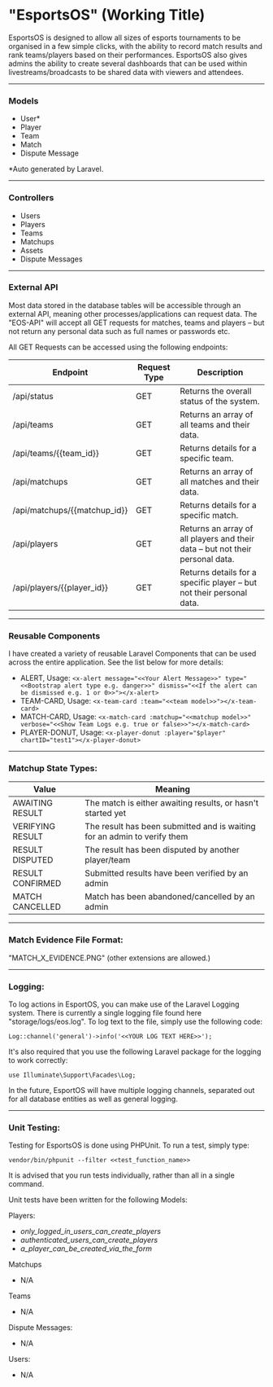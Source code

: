 # "EsportsOS" (Working Title)
EsportsOS is designed to allow all sizes of esports tournaments to be organised in a few simple clicks, with the ability to record match results and rank teams/players based on their performances. EsportsOS also gives admins the ability to create several dashboards that can be used within livestreams/broadcasts to be shared data with viewers and attendees.

<hr>

### Models
* User*
* Player
* Team
* Match
* Dispute Message

*Auto generated by Laravel.

<hr>

### Controllers
* Users
* Players
* Teams
* Matchups
* Assets
* Dispute Messages

<hr>

### External API

Most data stored in the database tables will be accessible through an external API, meaning other processes/applications can request data. The &quot;EOS-API&quot; will accept all GET requests for matches, teams and players – but not return any personal data such as full names or passwords etc.

All GET Requests can be accessed using the following endpoints:

| Endpoint | Request Type | Description |
| --- | --- | --- |
| /api/status | GET | Returns the overall status of the system. |
| /api/teams | GET | Returns an array of all teams and their data. |
| /api/teams/{{team\_id}} | GET | Returns details for a specific team. |
| /api/matchups | GET | Returns an array of all matches and their data. |
| /api/matchups/{{matchup\_id}} | GET | Returns details for a specific match. |
| /api/players | GET | Returns an array of all players and their data – but not their personal data. |
| /api/players/{{player\_id}} | GET | Returns details for a specific player – but not their personal data. |

<hr>

### Reusable Components

I have created a variety of reusable Laravel Components that can be used across the entire application. See the list below for more details:

* ALERT, Usage: ```<x-alert message="<<Your Alert Message>>" type="<<Bootstrap alert type e.g. danger>>" dismiss="<<If the alert can be dismissed e.g. 1 or 0>>"></x-alert>``` 
* TEAM-CARD, Usage: ```<x-team-card :team="<<team model>>"></x-team-card>```  
* MATCH-CARD, Usage: ```<x-match-card :matchup="<<matchup model>>" verbose="<<Show Team Logs e.g. true or false>>"></x-match-card>```
* PLAYER-DONUT, Usage: ```<x-player-donut :player="$player" chartID="test1"></x-player-donut>```   

<hr>

### Matchup State Types:
| Value | Meaning |
| --- | --- |
| AWAITING RESULT | The match is either awaiting results, or hasn't started yet |
| VERIFYING RESULT | The result has been submitted and is waiting for an admin to verify them |
| RESULT DISPUTED | The result has been disputed by another player/team |
| RESULT CONFIRMED | Submitted results have been verified by an admin |
| MATCH CANCELLED | Match has been abandoned/cancelled by an admin |


<hr>

### Match Evidence File Format:
"MATCH_X_EVIDENCE.PNG" (other extensions are allowed.)

<hr>

### Logging:
To log actions in EsportOS, you can make use of the Laravel Logging system. There is currently a single logging file found here "storage/logs/eos.log". To log text to the file, simply use the following code:

```Log::channel('general')->info('<<YOUR LOG TEXT HERE>>');```

It's also required that you use the following Laravel package for the logging to work correctly:

```use Illuminate\Support\Facades\Log;```

In the future, EsportOS will have multiple logging channels, separated out for all database entities as well as general logging.

<hr>

### Unit Testing:

Testing for EsportsOS is done using PHPUnit. To run a test, simply type:

```vendor/bin/phpunit --filter <<test_function_name>>```

It is advised that you run tests individually, rather than all in a single command.

Unit tests have been written for the following Models:

Players:
* *only_logged_in_users_can_create_players*
* *authenticated_users_can_create_players*
* *a_player_can_be_created_via_the_form*

Matchups
* N/A

Teams
* N/A

Dispute Messages:
* N/A

Users:
* N/A